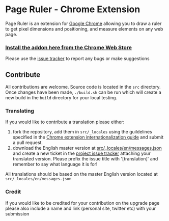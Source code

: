 Page Ruler - Chrome Extension
=============================

Page Ruler is an extension for [Google Chrome](https://www.google.com/chrome) allowing you to
draw a ruler to get pixel dimensions and positioning, and measure elements on any web page.

### [Install the addon here from the Chrome Web Store](https://chrome.google.com/webstore/detail/page-ruler/jlpkojjdgbllmedoapgfodplfhcbnbpn)

Please use the [issue tracker](https://github.com/wrakky/page-ruler/issues) to report any bugs or make suggestions

## Contribute

All contributions are welcome. Source code is located in the `src` directory. Once changes have been made, `./build.sh`
can be run which will create a new build in the `build` directory for your local testing.

### Translating

If you would like to contribute a translation please either:

1. fork the repository, add them in `src/_locales` using the guildelines specified in the
[Chrome extension internationalization guide](http://developer.chrome.com/extensions/i18n.html) and submit a pull request.
2. download the English master version at [src/_locales/en/messages.json](https://github.com/wrakky/page-ruler/blob/master/src/_locales/en/messages.json)
and create a new ticket in the [project issue tracker](https://github.com/wrakky/page-ruler/issues) attaching your translated version.
Please prefix the issue title with '[translation]' and remember to say what language it is for!

All translations should be based on the master English version located at `src/_locales/en/messages.json`

### Credit
If you would like to be credited for your contribution on the upgrade page please also include a name and link (personal site, twitter etc)
with your submission